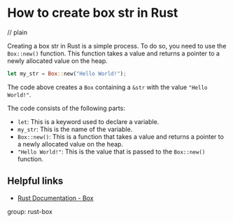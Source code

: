 # How to create box str in Rust
// plain

Creating a box str in Rust is a simple process. To do so, you need to use the `Box::new()` function. This function takes a value and returns a pointer to a newly allocated value on the heap.

```rust
let my_str = Box::new("Hello World!");
```

The code above creates a `Box` containing a `&str` with the value `"Hello World!"`.

The code consists of the following parts:

- `let`: This is a keyword used to declare a variable.
- `my_str`: This is the name of the variable.
- `Box::new()`: This is a function that takes a value and returns a pointer to a newly allocated value on the heap.
- `"Hello World!"`: This is the value that is passed to the `Box::new()` function.

## Helpful links

- [Rust Documentation - Box](https://doc.rust-lang.org/std/boxed/struct.Box.html)

group: rust-box